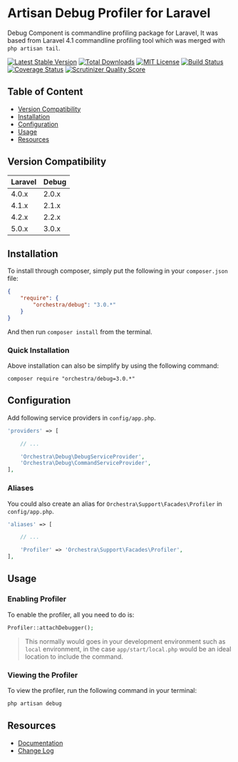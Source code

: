 Artisan Debug Profiler for Laravel
==============

Debug Component is commandline profiling package for Laravel, It was based from Laravel 4.1 commandline profiling tool which was merged with `php artisan tail`.

[![Latest Stable Version](https://img.shields.io/github/release/orchestral/debug.svg?style=flat)](https://packagist.org/packages/orchestra/debug)
[![Total Downloads](https://img.shields.io/packagist/dt/orchestra/debug.svg?style=flat)](https://packagist.org/packages/orchestra/debug)
[![MIT License](https://img.shields.io/packagist/l/orchestra/debug.svg?style=flat)](https://packagist.org/packages/orchestra/debug)
[![Build Status](https://img.shields.io/travis/orchestral/debug/3.0.svg?style=flat)](https://travis-ci.org/orchestral/debug)
[![Coverage Status](https://img.shields.io/coveralls/orchestral/debug/3.0.svg?style=flat)](https://coveralls.io/r/orchestral/debug?branch=3.0)
[![Scrutinizer Quality Score](https://img.shields.io/scrutinizer/g/orchestral/debug/3.0.svg?style=flat)](https://scrutinizer-ci.com/g/orchestral/debug/)

## Table of Content

* [Version Compatibility](#version-compatibility)
* [Installation](#installation)
* [Configuration](#configuration)
* [Usage](#usage)
* [Resources](#resources)

## Version Compatibility

Laravel    | Debug
:----------|:----------
 4.0.x     | 2.0.x
 4.1.x     | 2.1.x
 4.2.x     | 2.2.x
 5.0.x     | 3.0.x

## Installation

To install through composer, simply put the following in your `composer.json` file:

```json
{
	"require": {
		"orchestra/debug": "3.0.*"
	}
}
```

And then run `composer install` from the terminal.

### Quick Installation

Above installation can also be simplify by using the following command:

    composer require "orchestra/debug=3.0.*"

## Configuration

Add following service providers in `config/app.php`.

```php
'providers' => [

	// ...

	'Orchestra\Debug\DebugServiceProvider',
	'Orchestra\Debug\CommandServiceProvider',
],
```

### Aliases

You could also create an alias for `Orchestra\Support\Facades\Profiler` in `config/app.php`.

```php
'aliases' => [

    // ...

	'Profiler' => 'Orchestra\Support\Facades\Profiler',
],
```

## Usage

### Enabling Profiler

To enable the profiler, all you need to do is:

```php
Profiler::attachDebugger();
```

> This normally would goes in your development environment such as `local` environment, in the case `app/start/local.php` would be an ideal location to include the command.

### Viewing the Profiler

To view the profiler, run the following command in your terminal:

```bash
php artisan debug
```

## Resources

* [Documentation](http://orchestraplatform.com/docs/latest/components/debug)
* [Change Log](http://orchestraplatform.com/docs/latest/components/debug/changes#v3-0)
